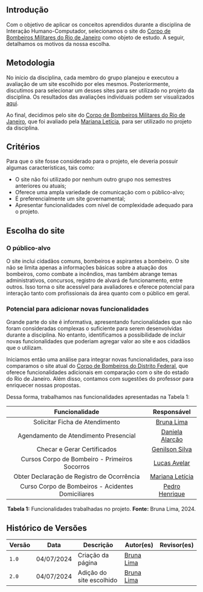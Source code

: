 ## Introdução
Com o objetivo de aplicar os conceitos aprendidos durante a disciplina de Interação Humano-Computador, selecionamos o site do [Corpo de Bombeiros Militares do Rio de Janeiro](https://www.cbmerj.rj.gov.br/) como objeto de estudo. A seguir, detalhamos os motivos da nossa escolha.

## Metodologia
No início da disciplina, cada membro do grupo planejou e executou a avaliação de um site escolhido por eles mesmos. Posteriormente, discutimos para selecionar um desses sites para ser utilizado no projeto da disciplina. Os resultados das avaliações individuais podem ser visualizados [aqui](../planejamento/sites-avaliados.md).

Ao final, decidimos pelo site do [Corpo de Bombeiros Militares do Rio de Janeiro](https://www.cbmerj.rj.gov.br/), que foi avaliado pela [Mariana Letícia](https://github.com/Marianannn), para ser utilizado no projeto da disciplina.

## Critérios 
Para que o site fosse considerado para o projeto, ele deveria possuir algumas características, tais como:

- O site não foi utilizado por nenhum outro grupo nos semestres anteriores ou atuais;
- Oferece uma ampla variedade de comunicação com o público-alvo;
- É preferencialmente um site governamental;
- Apresentar funcionalidades com nível de complexidade adequado para o projeto.

## Escolha do site

### O público-alvo
O site inclui cidadãos comuns, bombeiros e aspirantes a bombeiro. O site não se limita apenas a informações básicas sobre a atuação dos bombeiros, como combate a incêndios, mas também abrange temas administrativos, concursos, registro de alvará de funcionamento, entre outros. Isso torna o site acessível para avaliadores e oferece potencial para interação tanto com profissionais da área quanto com o público em geral.

### Potencial para adicionar novas funcionalidades
Grande parte do site é informativa, apresentando funcionalidades que não foram consideradas complexas o suficiente para serem desenvolvidas durante a disciplina. No entanto, identificamos a possibilidade de incluir novas funcionalidades que poderiam agregar valor ao site e aos cidadãos que o utilizam.

Iniciamos então uma análise para integrar novas funcionalidades, para isso comparamos o site atual do [Corpo de Bombeiros do Distrito Federal](https://www.cbm.df.gov.br/), que oferece funcionalidades adicionais em comparação com o site do estado do Rio de Janeiro. Além disso, contamos com sugestões do professor para enriquecer nossas propostas.

Dessa forma, trabalhamos nas funcionalidades apresentadas na Tabela 1:

<center>

| Funcionalidade                                    | Responsável                                        |
| :-----------------------------------------------: | :------------------------------------------------: |
| Solicitar Ficha de Atendimento                    | [Bruna Lima](https://github.com/libruna)           |
| Agendamento de Atendimento Presencial             | [Daniela Alarcão](https://github.com/danialarcao)  |
| Checar e Gerar Certificados                       | [Genilson Silva](https://github.com/GenilsonJrs)   |
| Cursos Corpo de Bombeiro - Primeiros Socorros     | [Lucas Avelar](https://github.com/LucasAvelar2711) |
| Obter Declaração de Registro de Ocorrência        | [Mariana Letícia](https://github.com/Marianannn)   |
| Curso Corpo de Bombeiros - Acidentes Domiciliares | [Pedro Henrique](https://github.com/PedroHhenriq)  | 

**Tabela 1:** Funcionalidades trabalhadas no projeto.
**Fonte:** Bruna Lima, 2024.

</center>

## Histórico de Versões
| Versão  | Data       | Descrição                 | Autor(es)                                | Revisor(es)                                    |
| ------- | :--------: | ------------------------- | ---------------------------------------- | ---------------------------------------------- |
| `1.0`   | 04/07/2024 | Criação da página         | [Bruna Lima](https://github.com/libruna) | |
| `2.0`   | 04/07/2024 | Adição do site escolhido  | [Bruna Lima](https://github.com/libruna) | |